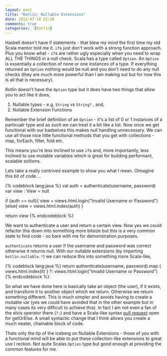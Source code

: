 ```yaml
---
layout: post
title: "Kotlin: Nullable Extensions"
date: 2012-07-18 22:26
comments: true
categories:  [Kotlin]
---
```


Haskell doesn't have if statements - that blew my mind the first time my old Scala mentor told me it.  `if`s just don't work with a strong function approach.  Plus you know what - `if`s are rather ugly especially when you need to wrap ALL THE THINGS in a null check.  Scala has a type called `Option`.  An `Option` is essentially a collection of none or one instances of a type.  If everything returned an `Option` nothing would be null and you don't need to do any null checks (they are much more powerful than I am making out but for now this is all that is necessary).

Kotlin doesn't have the `Option` type but it does have two things that allow you to act like it does,

1. Nullable types - e.g. `String` vs `String?` , and,
2. Nullable Extension Functions

Remember the brief definition of an `Option` - it's a list of 0 or 1 instances of a particualr type and as such we can treat it a bit like a list.  Now once we get functional with our badselves this makes null handling unnecessary.  We can use all those nice little functional methods that you get with collections - map, forEach, filter, fold etc.

This means you're less inclined to use `if`s and, more importantly, less inclined to use mutable variables which is great for building performant, scalable soltions.

Lets take a really contrived example to show you what I mean.  OImagine this bit of code....

{% codeblock lang:java %}
   val auth = authenticate(username, password)
   var view : View = null
   
   if (auth == null){
   		view = views.html.login("Invalid Username or Password")
   }else{
   		view = views.html.index(auth)
   }

   return view
{% endcodeblock %}

We want to authenticate a user and return a certain view.  Now yes we could refactor this down into something more bitsize but this is a very common state to find code - so bare with me for demonstration purposes.

`authenticate` returns a user if the username and password was correct otherwise it returns null.  With our nullable extensions (by importing `kotlin.nullable.*`) we can reduce this into something more Scala-like,

{% codeblock lang:java %}
return authenticate(username, password).map {
    views.html.index(it)
} ?: views.html.login("Invalid Username or Password")
{% endcodeblock %}

So what we have done here is basically take an object (the user), if it exists, and transform it to another object which we return.  Otherwise we return something different.  This is much simpler and avoids having to create a mutable var (yes we could have avoided that in the other example but in many cases its very difficult to achieve this).  In fact I am not even a fan of the elvis operator there (`?:`) and have a Scala-like syntax [pull request](https://github.com/JetBrains/kotlin/pull/100) open for getOrElse.  A small syntactic change that I think allows you create a much neater, chainable block of code.

Thats only the tip of the iceberg on Nullable Extensions - those of you with a functional mind will be able to put these collection-like extensions to great use I reckon.  Not quite Scalas `Option` type but good enough at providing the common features for me.


